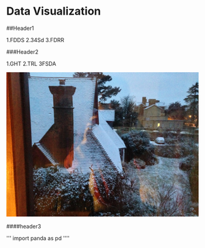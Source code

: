 # Data Visualization

##Header1

1.FDDS
2.34Sd
3.FDRR


###Header2

1.GHT
2.TRL
3FSDA

![My image](/IMG_1289.JPG)

####header3

'''
import panda as pd
''''
